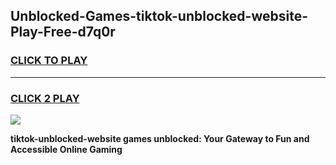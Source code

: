 
## Unblocked-Games-tiktok-unblocked-website-Play-Free-d7q0r
<h3>
<a href="https://premium76.site?title=tiktok-unblocked-website&ref=12A">CLICK TO PLAY</a></h3>
<hr>

<h3>
<a href="https://premium76.site?title=tiktok-unblocked-website&ref=12A">CLICK 2 PLAY</a>
  
</h3>

<a href="https://premium76.site?title=tiktok-unblocked-website&ref=12A"><img src="https://clearcache.store/games.png"></a>


**tiktok-unblocked-website games unblocked: Your Gateway to Fun and Accessible Online Gaming**
